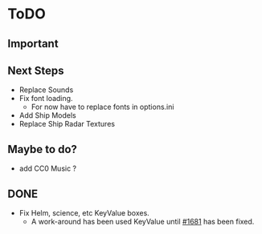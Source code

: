 # ToDO

## Important


## Next Steps

- Replace Sounds
- Fix font loading. 
  - For now have to replace fonts in options.ini
- Add Ship Models
- Replace Ship Radar Textures


## Maybe to do?

- add CC0 Music ?

## DONE

- Fix Helm, science, etc KeyValue boxes. 
  - A work-around has been used KeyValue until [#1681](https://github.com/daid/EmptyEpsilon/issues/1681) has been fixed.
